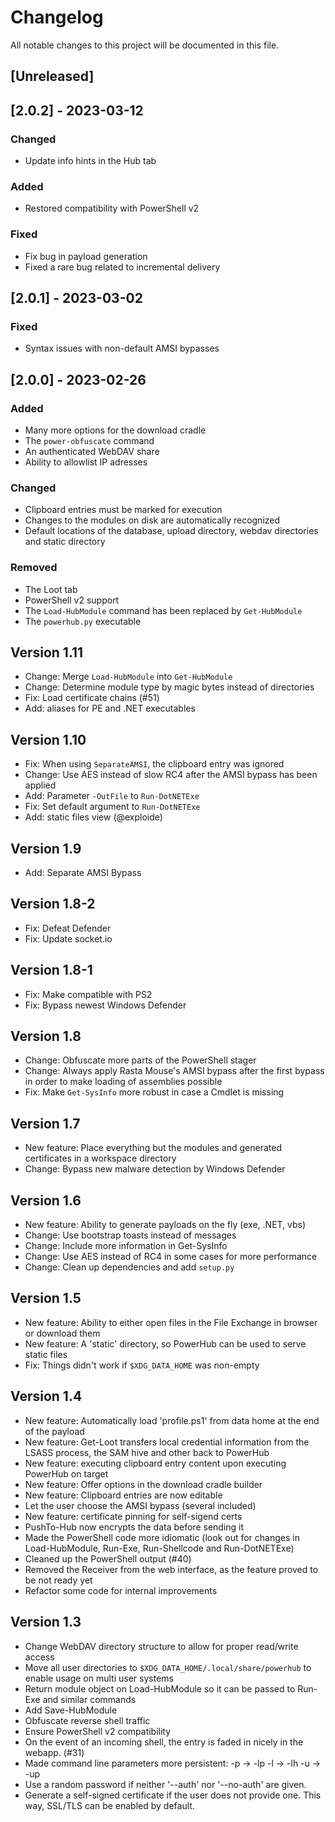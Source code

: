 Changelog
=========

All notable changes to this project will be documented in this file.

## [Unreleased]

## [2.0.2] - 2023-03-12

### Changed

* Update info hints in the Hub tab

### Added

* Restored compatibility with PowerShell v2

### Fixed

* Fix bug in payload generation
* Fixed a rare bug related to incremental delivery

## [2.0.1] - 2023-03-02

### Fixed

* Syntax issues with non-default AMSI bypasses

## [2.0.0] - 2023-02-26

### Added

* Many more options for the download cradle
* The `power-obfuscate` command
* An authenticated WebDAV share
* Ability to allowlist IP adresses

### Changed

* Clipboard entries must be marked for execution
* Changes to the modules on disk are automatically recognized
* Default locations of the database, upload directory, webdav directories
  and static directory

### Removed

* The Loot tab
* PowerShell v2 support
* The `Load-HubModule` command has been replaced by `Get-HubModule`
* The `powerhub.py` executable


Version 1.11
------------

* Change: Merge `Load-HubModule` into `Get-HubModule`
* Change: Determine module type by magic bytes instead of directories
* Fix: Load certificate chains (#51)
* Add: aliases for PE and .NET executables

Version 1.10
------------

* Fix: When using `SeparateAMSI`, the clipboard entry was ignored
* Change: Use AES instead of slow RC4 after the AMSI bypass has been applied
* Add: Parameter `-OutFile` to `Run-DotNETExe`
* Fix: Set default argument to `Run-DotNETExe`
* Add: static files view (@exploide)

Version 1.9
-----------

* Add: Separate AMSI Bypass

Version 1.8-2
-------------

* Fix: Defeat Defender
* Fix: Update socket.io

Version 1.8-1
-------------

* Fix: Make compatible with PS2
* Fix: Bypass newest Windows Defender

Version 1.8
-----------

* Change: Obfuscate more parts of the PowerShell stager
* Change: Always apply Rasta Mouse's AMSI bypass after the first bypass in
  order to make loading of assemblies possible
* Fix: Make `Get-SysInfo` more robust in case a Cmdlet is missing

Version 1.7
-----------

* New feature: Place everything but the modules and generated certificates
  in a workspace directory
* Change: Bypass new malware detection by Windows Defender

Version 1.6
-----------

* New feature: Ability to generate payloads on the fly (exe, .NET, vbs)
* Change: Use bootstrap toasts instead of messages
* Change: Include more information in Get-SysInfo
* Change: Use AES instead of RC4 in some cases for more performance
* Change: Clean up dependencies and add `setup.py`

Version 1.5
-----------

* New feature: Ability to either open files in the File Exchange in browser or
  download them
* New feature: A 'static' directory, so PowerHub can be used to serve static files
* Fix: Things didn't work if `$XDG_DATA_HOME` was non-empty

Version 1.4
-----------

* New feature: Automatically load 'profile.ps1' from data home at the end of
  the payload
* New feature: Get-Loot transfers local credential information from the
  LSASS process, the SAM hive and other back to PowerHub
* New feature: executing clipboard entry content upon executing PowerHub on
  target
* New feature: Offer options in the download cradle builder
* New feature: Clipboard entries are now editable
* Let the user choose the AMSI bypass (several included)
* New feature: certificate pinning for self-sigend certs
* PushTo-Hub now encrypts the data before sending it
* Made the PowerShell code more idiomatic (look out for changes in
  Load-HubModule, Run-Exe, Run-Shellcode and Run-DotNETExe)
* Cleaned up the PowerShell output (#40)
* Removed the Receiver from the web interface, as the feature proved to be
  not ready yet
* Refactor some code for internal improvements

Version 1.3
-----------

* Change WebDAV directory structure to allow for proper read/write access
* Move all user directories to `$XDG_DATA_HOME/.local/share/powerhub` to
  enable usage on multi user systems
* Return module object on Load-HubModule so it can be passed to Run-Exe and
  similar commands
* Add Save-HubModule
* Obfuscate reverse shell traffic
* Ensure PowerShell v2 compatibility
* On the event of an incoming shell, the entry is faded in nicely in the
  webapp. (#31)
* Made command line parameters more persistent:
  -p -> -lp
  -l -> -lh
  -u -> -up
* Use a random password if neither '--auth' nor '--no-auth' are given.
* Generate a self-signed certificate if the user does not provide one. This
  way, SSL/TLS can be enabled by default.
